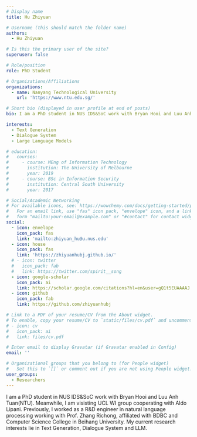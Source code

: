 ```yaml
---
# Display name
title: Hu Zhiyuan

# Username (this should match the folder name)
authors:
  - Hu Zhiyuan

# Is this the primary user of the site?
superuser: false

# Role/position
role: PhD Student

# Organizations/Affiliations
organizations:
  - name: Nanyang Technological University
    url: 'https://www.ntu.edu.sg/'

# Short bio (displayed in user profile at end of posts)
bio: I am a PhD student in NUS IDS&SoC work with Bryan Hooi and Luu Anh Tuan(NTU).

interests:
  - Text Generation
  - Dialogue System
  - Large Language Models

# education:
#   courses:
#     - course: MEng of Information Technology
#       institution: The University of Melbourne
#       year: 2019
#     - course: BSc in Information Security
#       institution: Central South University
#       year: 2017

# Social/Academic Networking
# For available icons, see: https://wowchemy.com/docs/getting-started/page-builder/#icons
#   For an email link, use "fas" icon pack, "envelope" icon, and a link in the
#   form "mailto:your-email@example.com" or "#contact" for contact widget.
social:
  - icon: envelope
    icon_pack: fas
    link: 'mailto:zhiyuan_hu@u.nus.edu'
  - icon: house
    icon_pack: fas
    link: 'https://zhiyuanhubj.github.io/'
  # - icon: twitter
  #   icon_pack: fab
  #   link: https://twitter.com/spirit__song
  - icon: google-scholar
    icon_pack: ai
    link: https://scholar.google.com/citations?hl=en&user=gQ1t5EUAAAAJ
  - icon: github
    icon_pack: fab
    link: https://github.com/zhiyuanhubj

# Link to a PDF of your resume/CV from the About widget.
# To enable, copy your resume/CV to `static/files/cv.pdf` and uncomment the lines below.
# - icon: cv
#   icon_pack: ai
#   link: files/cv.pdf

# Enter email to display Gravatar (if Gravatar enabled in Config)
email: ''

# Organizational groups that you belong to (for People widget)
#   Set this to `[]` or comment out if you are not using People widget.
user_groups:
  - Researchers
---
```


I am a PhD student in NUS IDS&SoC work with Bryan Hooi and Luu Anh Tuan(NTU). Meanwhile, I am visisting UCL WI group cooperating with Aldo Lipani. Previously, I worked as a R&D engineer in natural language processing working with Prof. Zhang Richong, affiliated with BDBC and Computer Science College in Beihang University. My current research interests lie in Text Generation, Dialogue System and LLM.
